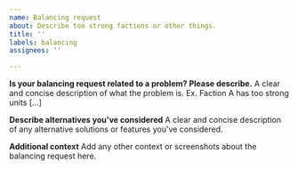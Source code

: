 ```yaml
---
name: Balancing request
about: Describe too strong factions or other things.
title: ''
labels: balancing
assignees: ''

---
```


**Is your balancing request related to a problem? Please describe.**
A clear and concise description of what the problem is. Ex. Faction A has too strong units [...]

**Describe alternatives you've considered**
A clear and concise description of any alternative solutions or features you've considered.

**Additional context**
Add any other context or screenshots about the balancing request here.
